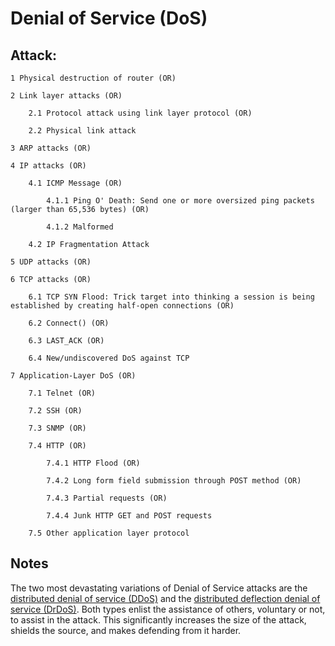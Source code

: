 # Denial of Service (DoS)

## Attack:

    1 Physical destruction of router (OR)

    2 Link layer attacks (OR)

        2.1 Protocol attack using link layer protocol (OR)

        2.2 Physical link attack

    3 ARP attacks (OR)

    4 IP attacks (OR)

        4.1 ICMP Message (OR)

            4.1.1 Ping O' Death: Send one or more oversized ping packets (larger than 65,536 bytes) (OR)

            4.1.2 Malformed

        4.2 IP Fragmentation Attack

    5 UDP attacks (OR)

    6 TCP attacks (OR)

        6.1 TCP SYN Flood: Trick target into thinking a session is being established by creating half-open connections (OR)

        6.2 Connect() (OR)

        6.3 LAST_ACK (OR)

        6.4 New/undiscovered DoS against TCP

    7 Application-Layer DoS (OR)

        7.1 Telnet (OR)

        7.2 SSH (OR)

        7.3 SNMP (OR)

        7.4 HTTP (OR)

            7.4.1 HTTP Flood (OR)

            7.4.2 Long form field submission through POST method (OR)

            7.4.3 Partial requests (OR)

            7.4.4 Junk HTTP GET and POST requests

        7.5 Other application layer protocol

## Notes

The two most devastating variations of Denial of Service attacks are the [distributed denial of service (DDoS)](DDoS.md) and the [distributed deflection denial of service (DrDoS)](DrDoS.md). Both types enlist the assistance of others, voluntary or not, to assist in the attack. This significantly increases the size of the attack, shields the source, and makes defending from it harder.


